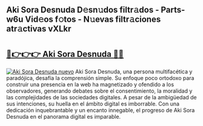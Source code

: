 ## Aki Sora Desnuda D𝚎sn𝚞dos filtr𝚊dos - Parts-w6u Vid𝚎os f𝚘tos - N𝚞evas filtr𝚊ciones atr𝚊ctivas vXLkr

# <h2><a href="http://mb96qi.tromn.icu/?c=Aki+Sora+Desnuda">🔗👉👉👉 Aki Sora Desnuda 🔗🔗</a></h2>

[![Aki Sora Desnuda nuevo](https://i.imgur.com/pEAQMta.gif)](http://mb96qi.tromn.icu/?c=Aki+Sora+Desnuda)
Aki Sora Desnuda, una persona multifacética y paradójica, desafía la comprensión simple. Su enfoque poco ortodoxo para construir una presencia en la web ha magnetizado y ofendido a los observadores, generando debates sobre el consentimiento, la moralidad y las complejidades de las sociedades digitales. A pesar de la ambigüedad de sus intenciones, su huella en el ámbito digital es imborrable. Con una dedicación inquebrantable y un encanto innegable, el progreso de Aki Sora Desnuda en el panorama digital es imparable.

